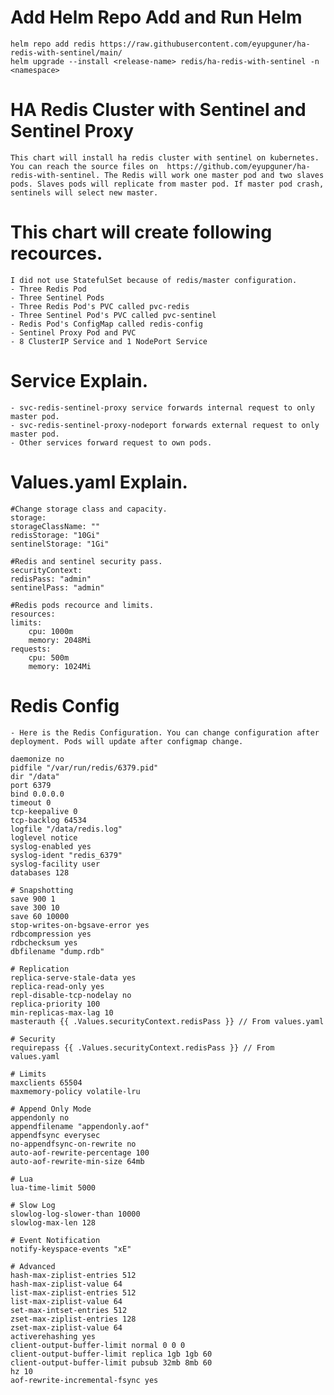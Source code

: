 # Add Helm Repo Add and Run Helm
    helm repo add redis https://raw.githubusercontent.com/eyupguner/ha-redis-with-sentinel/main/
    helm upgrade --install <release-name> redis/ha-redis-with-sentinel -n <namespace>

# HA Redis Cluster with Sentinel and Sentinel Proxy
    This chart will install ha redis cluster with sentinel on kubernetes. You can reach the source files on  https://github.com/eyupguner/ha-redis-with-sentinel. The Redis will work one master pod and two slaves pods. Slaves pods will replicate from master pod. If master pod crash, sentinels will select new master.  

# This chart will create following recources. 

    I did not use StatefulSet because of redis/master configuration.  
    - Three Redis Pod
    - Three Sentinel Pods 
    - Three Redis Pod's PVC called pvc-redis
    - Three Sentinel Pod's PVC called pvc-sentinel
    - Redis Pod's ConfigMap called redis-config
    - Sentinel Proxy Pod and PVC
    - 8 ClusterIP Service and 1 NodePort Service

# Service Explain. 
    - svc-redis-sentinel-proxy service forwards internal request to only master pod.
    - svc-redis-sentinel-proxy-nodeport forwards external request to only master pod.
    - Other services forward request to own pods.

# Values.yaml Explain. 
    
    #Change storage class and capacity.
    storage:
    storageClassName: ""
    redisStorage: "10Gi"
    sentinelStorage: "1Gi"

    #Redis and sentinel security pass.
    securityContext:
    redisPass: "admin"
    sentinelPass: "admin"

    #Redis pods recource and limits. 
    resources:
    limits:
        cpu: 1000m
        memory: 2048Mi
    requests:
        cpu: 500m
        memory: 1024Mi 

# Redis Config 
    - Here is the Redis Configuration. You can change configuration after deployment. Pods will update after configmap change. 

    daemonize no
    pidfile "/var/run/redis/6379.pid"
    dir "/data"
    port 6379
    bind 0.0.0.0
    timeout 0
    tcp-keepalive 0
    tcp-backlog 64534
    logfile "/data/redis.log"
    loglevel notice
    syslog-enabled yes
    syslog-ident "redis_6379"
    syslog-facility user
    databases 128

    # Snapshotting
    save 900 1
    save 300 10
    save 60 10000
    stop-writes-on-bgsave-error yes
    rdbcompression yes
    rdbchecksum yes
    dbfilename "dump.rdb"

    # Replication
    replica-serve-stale-data yes
    replica-read-only yes
    repl-disable-tcp-nodelay no
    replica-priority 100
    min-replicas-max-lag 10
    masterauth {{ .Values.securityContext.redisPass }} // From values.yaml

    # Security
    requirepass {{ .Values.securityContext.redisPass }} // From values.yaml

    # Limits
    maxclients 65504
    maxmemory-policy volatile-lru

    # Append Only Mode
    appendonly no
    appendfilename "appendonly.aof"
    appendfsync everysec
    no-appendfsync-on-rewrite no
    auto-aof-rewrite-percentage 100
    auto-aof-rewrite-min-size 64mb

    # Lua
    lua-time-limit 5000

    # Slow Log
    slowlog-log-slower-than 10000
    slowlog-max-len 128

    # Event Notification
    notify-keyspace-events "xE"

    # Advanced
    hash-max-ziplist-entries 512
    hash-max-ziplist-value 64
    list-max-ziplist-entries 512
    list-max-ziplist-value 64
    set-max-intset-entries 512
    zset-max-ziplist-entries 128
    zset-max-ziplist-value 64
    activerehashing yes
    client-output-buffer-limit normal 0 0 0
    client-output-buffer-limit replica 1gb 1gb 60
    client-output-buffer-limit pubsub 32mb 8mb 60
    hz 10
    aof-rewrite-incremental-fsync yes

